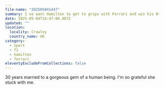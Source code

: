 ```yaml
---
file-name: "202505041447"
summary: I so want Hamilton to get to grips with Ferrari and win his 8th championship. It's not looking so promising at the moment though.
date: 2025-05-04T14:47:00.867Z
updated: ""
location:
  locality: Crawley
  country_name: UK
category:
  - sport
  - f1
  - hamilton
  - ferrari
eleventyExcludeFromCollections: false
---
```


30 years married to a gorgeous gem of a human being. I'm so grateful she stuck with me.